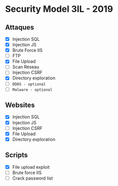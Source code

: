 # Security Model 3IL - 2019
## Attaques
 - [X] Injection SQL
 - [X] Injection JS
 - [X] Brute Force IIS
 - [ ] FTP
 - [X] File Upload
 - [ ] Scan Réseau
 - [ ] Injection CSRF
 - [X] Directory exploration
 - [ ] `DDOS - optional`
 - [ ] `Malware - optional`

## Websites
 - [X] Injection SQL
 - [X] Injection JS
 - [ ] Injection CSRF
 - [X] File Upload
 - [X] Directory exploration

## Scripts
 - [X] File upload exploit
 - [ ] Brute force IIS
 - [ ] Crack password list